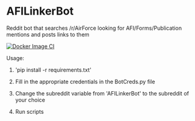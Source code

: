 # AFILinkerBot
Reddit bot that searches /r/AirForce looking for AFI/Forms/Publication mentions and posts links to them

[![Docker Image CI](https://github.com/HadManySons/AFILinkerBot/actions/workflows/docker-image.yml/badge.svg?branch=master)](https://github.com/HadManySons/AFILinkerBot/actions/workflows/docker-image.yml)

Usage:

1. 'pip install -r requirements.txt'

2. Fill in the appropriate credentials in the BotCreds.py file

3. Change the subreddit variable from 'AFILinkerBot' to the subreddit of your choice

4. Run scripts
